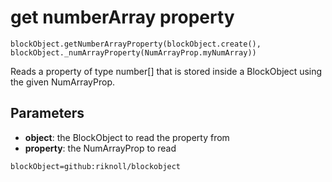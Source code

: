 # get numberArray property

```sig
blockObject.getNumberArrayProperty(blockObject.create(), blockObject._numArrayProperty(NumArrayProp.myNumArray))
```

Reads a property of type number[] that is stored inside a BlockObject using the given NumArrayProp.

## Parameters

* **object**: the BlockObject to read the property from
* **property**: the NumArrayProp to read

```package
blockObject=github:riknoll/blockobject
```

